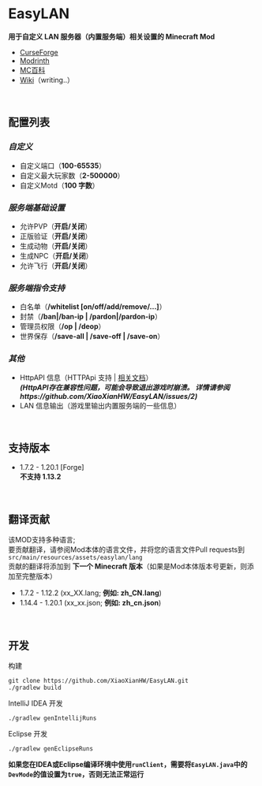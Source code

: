 # EasyLAN
**用于自定义 LAN 服务器（内置服务端）相关设置的 Minecraft Mod**

- [CurseForge](https://www.curseforge.com/minecraft/mc-mods/easylan)
- [Modrinth](https://modrinth.com/mod/easylan)
- [MC百科](https://www.mcmod.cn/class/11373.html)
- [Wiki](https://docs.axtn.net/docs/EasyLAN/)（writing..）

<br>

## 配置列表

### *自定义*

- 自定义端口（**100-65535**）
- 自定义最大玩家数（**2-500000**）
- 自定义Motd（**100 字数**）

### *服务端基础设置*

- 允许PVP（**开启/关闭**）
- 正版验证（**开启/关闭**）
- 生成动物（**开启/关闭**）
- 生成NPC（**开启/关闭**）
- 允许飞行（**开启/关闭**）

### *服务端指令支持*

- 白名单（**/whitelist [on/off/add/remove/...]**）
- 封禁（**/ban|/ban-ip | /pardon|/pardon-ip**）
- 管理员权限（**/op | /deop**）
- 世界保存（**/save-all | /save-off | /save-on**）

### *其他*

- HttpAPI 信息（HTTPApi 支持 | [相关文档](https://docs.axtn.net/docs/EasyLan/HttpAPI)）<br>
  ***(HttpAPI存在兼容性问题，可能会导致退出游戏时崩溃。 详情请参阅https://github.com/XiaoXianHW/EasyLAN/issues/2)***
- LAN 信息输出（游戏里输出内置服务端的一些信息）

<br>

## 支持版本

- 1.7.2 - 1.20.1 [Forge]<br>
  **不支持 1.13.2**

<br>

## 翻译贡献

该MOD支持多种语言;<br>
要贡献翻译，请参阅Mod本体的语言文件，并将您的语言文件Pull requests到 `src/main/resources/assets/easylan/lang`<br>
贡献的翻译将添加到 **下一个 Minecraft 版本**（如果是Mod本体版本号更新，则添加至完整版本）

- 1.7.2 - 1.12.2 (xx_XX.lang; **例如: zh_CN.lang**)
- 1.14.4 - 1.20.1 (xx_xx.json; **例如: zh_cn.json**)

<br>

## 开发
构建
```
git clone https://github.com/XiaoXianHW/EasyLAN.git
./gradlew build
```

IntelliJ IDEA 开发
```
./gradlew genIntellijRuns
```

Eclipse 开发
```
./gradlew genEclipseRuns
```

**如果您在IDEA或Eclipse编译环境中使用`runClient`，需要将`EasyLAN.java`中的`DevMode`的值设置为`true`，否则无法正常运行**
